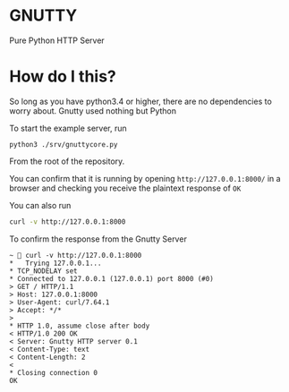 # GNUTTY
Pure Python HTTP Server

# How do I  this?
So long as you have python3.4 or higher, there are no
dependencies to worry about. Gnutty used nothing but Python

To start the example server, run
```
python3 ./srv/gnuttycore.py
```
From the root of the repository.

You can confirm that it is running by opening
`http://127.0.0.1:8000/` in a browser and checking you
receive the plaintext response of `OK`

You can also run
```bash
curl -v http://127.0.0.1:8000
```
To confirm the response from the Gnutty Server
```
~  curl -v http://127.0.0.1:8000
*   Trying 127.0.0.1...
* TCP_NODELAY set
* Connected to 127.0.0.1 (127.0.0.1) port 8000 (#0)
> GET / HTTP/1.1
> Host: 127.0.0.1:8000
> User-Agent: curl/7.64.1
> Accept: */*
>
* HTTP 1.0, assume close after body
< HTTP/1.0 200 OK
< Server: Gnutty HTTP server 0.1
< Content-Type: text
< Content-Length: 2
<
* Closing connection 0
OK
```
